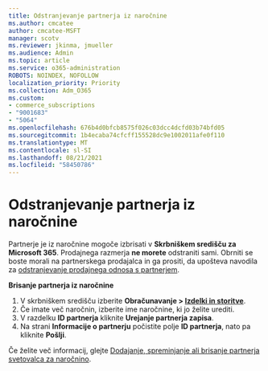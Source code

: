 ```yaml
---
title: Odstranjevanje partnerja iz naročnine
ms.author: cmcatee
author: cmcatee-MSFT
manager: scotv
ms.reviewer: jkinma, jmueller
ms.audience: Admin
ms.topic: article
ms.service: o365-administration
ROBOTS: NOINDEX, NOFOLLOW
localization_priority: Priority
ms.collection: Adm_O365
ms.custom:
- commerce_subscriptions
- "9001683"
- "5064"
ms.openlocfilehash: 676b4d0bfcb8575f026c03dcc4dcfd03b74bfd05
ms.sourcegitcommit: 1b4ecaba74cfcff155528dc9e1002011afe0f110
ms.translationtype: MT
ms.contentlocale: sl-SI
ms.lasthandoff: 08/21/2021
ms.locfileid: "58450786"
---
```

# <a name="remove-a-partner-from-a-subscription"></a>Odstranjevanje partnerja iz naročnine

Partnerje je iz naročnine mogoče izbrisati v **Skrbniškem središču za Microsoft 365**. Prodajnega razmerja **ne morete** odstraniti sami. Obrniti se boste morali na partnerskega prodajalca in ga prositi, da upošteva navodila za [odstranjevanje prodajnega odnosa s partnerjem](https://docs.microsoft.com/partner-center/remove-a-relationship).

**Brisanje partnerja iz naročnine**

1. V skrbniškem središču izberite **Obračunavanje > [Izdelki in storitve](https://go.microsoft.com/fwlink/p/?linkid=842054)**.
2. Če imate več naročnin, izberite ime naročnine, ki jo želite urediti.
3. V razdelku **ID partnerja** kliknite **Urejanje partnerja zapisa**.
4. Na strani **Informacije o partnerju** počistite polje **ID partnerja**, nato pa kliknite **Pošlji**.

Če želite več informacij, glejte [Dodajanje, spreminjanje ali brisanje partnerja svetovalca za naročnino](https://docs.microsoft.com/microsoft-365/admin/misc/add-partner?view=o365-worldwide).
